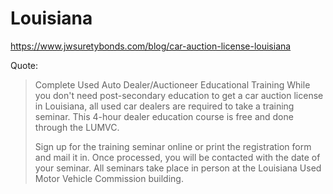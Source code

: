 # Louisiana
https://www.jwsuretybonds.com/blog/car-auction-license-louisiana

Quote:
>Complete Used Auto Dealer/Auctioneer Educational Training
>While you don't need post-secondary education to get a car auction license in Louisiana, all used car dealers are required to take a training seminar. This 4-hour dealer education course is free and done through the LUMVC.
>
>Sign up for the training seminar online or print the registration form and mail it in. Once processed, you will be contacted with the date of your seminar. All seminars take place in person at the Louisiana Used Motor Vehicle Commission building.
